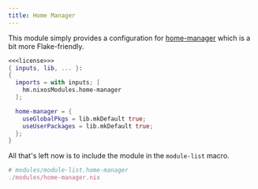 ```yaml
---
title: Home Manager
---
```

This module simply provides a configuration for [home-manager](https://github.com/nix-community/home-manager) which is a bit more Flake-friendly.
```nix modules/home-manager.nix
<<<license>>>
{ inputs, lib, ... }:
{
  imports = with inputs; [
    hm.nixosModules.home-manager
  ];

  home-manager = {
    useGlobalPkgs = lib.mkDefault true;
    useUserPackages = lib.mkDefault true;
  };
}
```

All that's left now is to include the module in the `module-list` macro.
```nix "modules/module-list" +=
# modules/module-list.home-manager
./modules/home-manager.nix
```
